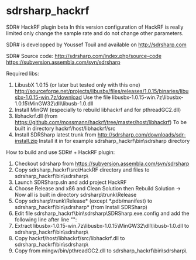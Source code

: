 sdrsharp_hackrf
===============

SDR# HackRF plugin beta
In this version configuration of HackRF is really limited only change the sample rate and do not change other parameters.

SDR# is developped by Youssef Touil and available on 
http://sdrsharp.com

SDR# Source code:
http://sdrsharp.com/index.php/source-code
https://subversion.assembla.com/svn/sdrsharp

Required libs:
1) LibusbX 1.0.15 (or later but tested only with this one)
http://sourceforge.net/projects/libusbx/files/releases/1.0.15/binaries/libusbx-1.0.15-win.7z/download
Use the file libusbx-1.0.15-win.7z\libusbx-1.0.15\MinGW32\dll\libusb-1.0.dll
2) Install MinGW (especially to rebuild libhackrf and for pthreadGC2.dll)
3) libhackrf.dll (from https://github.com/mossmann/hackrf/tree/master/host/libhackrf)
To be built in directory hackrf/host/libhackrf/src
4) Install SDRSharp latest trunk from http://sdrsharp.com/downloads/sdr-install.zip
Install it in for example sdrsharp_hackrf\bin\sdrsharp directory

How to build and use SDR# + HackRF plugin:
1) Checkout sdrsharp from https://subversion.assembla.com/svn/sdrsharp
2) Copy sdrsharp_hackrf\src\HackRF directory and files to sdrsharp_hackrf\bin\sdrsharp\
3) Launch SDRSharp.sln and add project HackRF
4) Choose Release and x86 and Clean Solution then Rebuild Solution
 -> Now all is built in directory sdrsharp\trunk\Release
5) Copy sdrsharp\trunk\Release\* (except *.pdb/manifest) to sdrsharp_hackrf\bin\sdrsharp\* (from Install SDRSharp)
6) Edit file sdrsharp_hackrf\bin\sdrsharp\SDRSharp.exe.config and add the following line after line "<frontendPlugins>":
    <add key="HackRF / USB" value="SDRSharp.HackRF.HackRFIO,SDRSharp.HackRF" />
7) Extract libusbx-1.0.15-win.7z\libusbx-1.0.15\MinGW32\dll\libusb-1.0.dll to sdrsharp_hackrf\bin\sdrsharp\
8) Copy hackrf/host/libhackrf/src/libhackrf.dll to sdrsharp_hackrf\bin\sdrsharp\
9) Copy from mingw/bin/pthreadGC2.dll to sdrsharp_hackrf\bin\sdrsharp\




